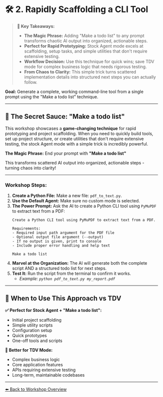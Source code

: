 
# 🛠️ 2. Rapidly Scaffolding a CLI Tool

> **🔑 Key Takeaways:**
>
> - **The Magic Phrase:** Adding "Make a todo list" to any prompt transforms chaotic AI output into organized, actionable steps.
> - **Perfect for Rapid Prototyping:** Stock Agent mode excels at scaffolding, setup tasks, and simple utilities that don't require extensive testing.
> - **Workflow Decision:** Use this technique for quick wins; save TDV mode for complex business logic that needs rigorous testing.
> - **From Chaos to Clarity:** This simple trick turns scattered implementation details into structured next steps you can actually follow.

**Goal:** Generate a complete, working command-line tool from a single prompt using the "Make a todo list" technique.

---

## 🎯 The Secret Sauce: "Make a todo list"

This workshop showcases a **game-changing technique** for rapid prototyping and project scaffolding. When you need to quickly build tools, set up project structure, or create utilities that don't require extensive testing, the stock Agent mode with a simple trick is incredibly powerful.

**The Magic Phrase:** End your prompt with **"Make a todo list"**

This transforms scattered AI output into organized, actionable steps - turning chaos into clarity!

---

### Workshop Steps:

1.  **Create a Python File:** Make a new file: `pdf_to_text.py`.
2.  **Use the Default Agent:** Make sure no custom mode is selected.
3.  **The Power Prompt:** Ask the AI to create a Python CLI tool using `PyMuPDF` to extract text from a PDF:
    ```
    Create a Python CLI tool using PyMuPDF to extract text from a PDF.
    
    Requirements:
    - Required input path argument for the PDF file
    - Optional output file argument (--output)
    - If no output is given, print to console
    - Include proper error handling and help text
    
    Make a todo list
    ```
4.  **Marvel at the Organization:** The AI will generate both the complete script AND a structured todo list for next steps.
5.  **Test It:** Run the script from the terminal to confirm it works.
    -   *Example: `python pdf_to_text.py my_report.pdf`*

---

## 🧠 When to Use This Approach vs TDV

**✅ Perfect for Stock Agent + "Make a todo list":**
- Initial project scaffolding
- Simple utility scripts
- Configuration setup
- Quick prototypes
- One-off tools and scripts

**🧪 Better for TDV Mode:**
- Complex business logic
- Core application features
- APIs requiring extensive testing
- Long-term, maintainable codebases

---
[⬅️ Back to Workshop Overview](../README.md) 